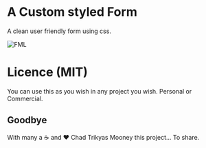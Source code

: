 # A Custom styled Form

A clean user friendly form using css.

<img src="images/img.png" alt="FML"/>

# Licence (MIT)

You can use this as you wish in any project you wish. Personal or Commercial.

## Goodbye

With many a ☕ and ❤️ Chad Trikyas Mooney this project... 
To share.

